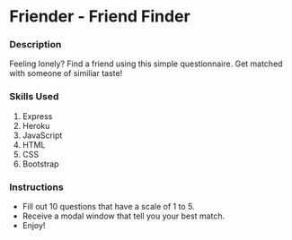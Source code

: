 # Friender - Friend Finder

### Description
Feeling lonely? Find a friend using this simple questionnaire. Get matched with someone of similiar taste!

### Skills Used
1. Express
2. Heroku
3. JavaScript
4. HTML
5. CSS
6. Bootstrap

### Instructions
* Fill out 10 questions that have a scale of 1 to 5.
* Receive a modal window that tell you your best match.
* Enjoy!